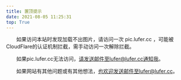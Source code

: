```yaml
---
title: 置顶提示
date: 2021-08-05 11:25:31
top: True
---
```

&emsp;&emsp;如果访问本站时发现加载不出图片，请访问一次 pic.lufer.cc ，可能被CloudFlare的认证机制拦截，需手动访问一次解除拦截。

&emsp;&emsp;如果pic.lufer.cc无法访问，请发送邮件至lufer@lufer.cc通知我。

&emsp;&emsp;如果网站有其他问题或有其他想法，也欢迎发送邮件至lufer@lufer.cc。
<!-- more -->